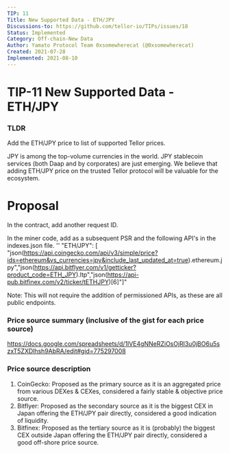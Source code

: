 ```yaml
---
TIP: 11
Title: New Supported Data - ETH/JPY
Discussions-to: https://github.com/tellor-io/TIPs/issues/18
Status: Implemented 
Category: Off-chain-New Data
Author: Yamato Protocol Team 0xsomewherecat (@0xsomewherecat)
Created: 2021-07-28
Implemented: 2021-08-10
---
```


# TIP-11 New Supported Data - ETH/JPY

### TLDR

Add the ETH/JPY price to list of supported Tellor prices.

JPY is among the top-volume currencies in the world. JPY stablecoin services (both Daap and by corporates) are just emerging. We believe that adding ETH/JPY price on the trusted Tellor protocol will be valuable for the ecosystem.

# Proposal

In the contract, add another request ID.

In the miner code, add as a subsequent PSR and the following API's in the indexes.json file.
'' "ETH/JPY": [ "json(https://api.coingecko.com/api/v3/simple/price?ids=ethereum&vs_currencies=jpy&include_last_updated_at=true).ethereum.jpy","json(https://api.bitflyer.com/v1/getticker?product_code=ETH_JPY).ltp","json(https://api-pub.bitfinex.com/v2/ticker/tETHJPY)[6]"]"

Note: This will not require the addition of permissioned APIs, as these are all public endpoints.

### Price source summary (inclusive of the gist for each price source)
https://docs.google.com/spreadsheets/d/1lVE4gNNeRZiOsOjRl3u0jBO6u5szxT5ZXDlhsh9AbRA/edit#gid=775297008

### Price source description
1. CoinGecko: Proposed as the primary source as it is an aggregated price from various DEXes & CEXes, considered a fairly stable & objective price source.
1. Bitflyer: Proposed as the secondary source as it is the biggest CEX in Japan offering the ETH/JPY pair directly, considered a good indication of liquidity.
1. Bitfinex: Proposed as the tertiary source as it is (probably) the biggest CEX outside Japan offering the ETH/JPY pair directly, considered a good off-shore price source.
